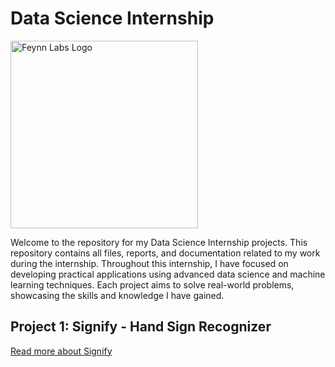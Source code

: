 # Data Science Internship 

<img src="https://feynnlabs.com/wp-content/uploads/2021/04/cropped-logo_coloured.jpg" alt="Feynn Labs Logo" width="300"/>

Welcome to the repository for my Data Science Internship projects. This repository contains all files, reports, and documentation related to my work during the internship. Throughout this internship, I have focused on developing practical applications using advanced data science and machine learning techniques. Each project aims to solve real-world problems, showcasing the skills and knowledge I have gained.


## Project 1: Signify - Hand Sign Recognizer

[Read more about Signify]([Project%201%20(Signify)/README.md](https://github.com/harshitpathak18/Data-Science-Internship-Feynn-Lab-/edit/main/Project%201%20(Signify)/readme.md))
